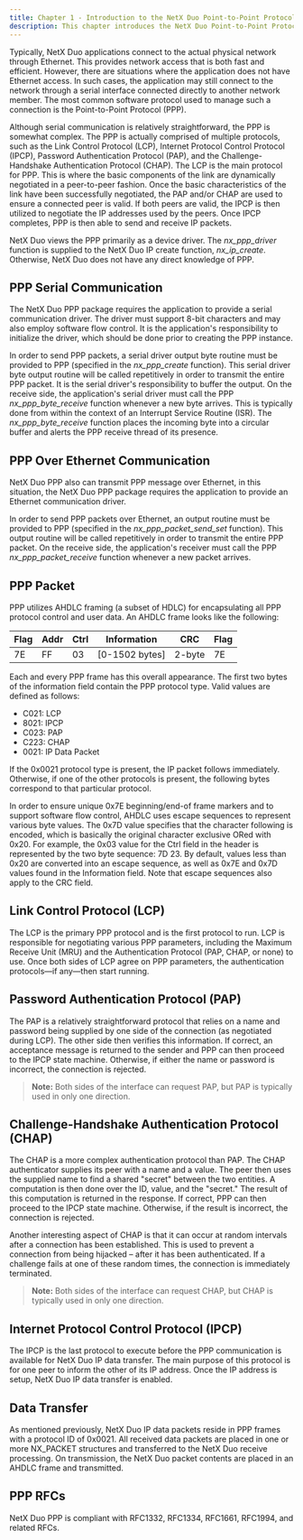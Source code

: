 ```yaml
---
title: Chapter 1 - Introduction to the NetX Duo Point-to-Point Protocol (PPP)
description: This chapter introduces the NetX Duo Point-to-Point Protocol (PPP) module.
---
```



Typically, NetX Duo applications connect to the actual physical network through Ethernet. This provides network access that is both fast and efficient. However, there are situations where the application does not have Ethernet access. In such cases, the application may still connect to the network through a serial interface connected directly to another network member. The most common software protocol used to manage such a connection is the Point-to-Point Protocol (PPP).

Although serial communication is relatively straightforward, the PPP is somewhat complex. The PPP is actually comprised of multiple protocols, such as the Link Control Protocol (LCP), Internet Protocol Control Protocol (IPCP), Password Authentication Protocol (PAP), and the Challenge-Handshake Authentication Protocol (CHAP). The LCP is the main protocol for PPP. This is where the basic components of the link are dynamically negotiated in a peer-to-peer fashion. Once the basic characteristics of the link have been successfully negotiated, the PAP and/or CHAP are used to ensure a connected peer is valid. If both peers are valid, the IPCP is then utilized to negotiate the IP addresses used by the peers. Once IPCP completes, PPP is then able to send and receive IP packets.

NetX Duo views the PPP primarily as a device driver. The *nx_ppp_driver* function is supplied to the NetX Duo IP create function, *nx_ip_create*. Otherwise, NetX Duo does not have any direct knowledge of PPP.

## PPP Serial Communication

The NetX Duo PPP package requires the application to provide a serial communication driver. The driver must support 8-bit characters and may also employ software flow control. It is the application's responsibility to initialize the driver, which should be done prior to creating the PPP instance.

In order to send PPP packets, a serial driver output byte routine must be provided to PPP (specified in the *nx_ppp_create* function). This serial driver byte output routine will be called repetitively in order to transmit the entire PPP packet. It is the serial driver's responsibility to buffer the output. On the receive side, the application's serial driver must call the PPP *nx_ppp_byte_receive* function whenever a new byte arrives. This is typically done from within the context of an Interrupt Service Routine (ISR). The *nx_ppp_byte_receive* function places the incoming byte into a circular buffer and alerts the PPP receive thread of its presence.

## PPP Over Ethernet Communication

NetX Duo PPP also can transmit PPP message over Ethernet, in this situation, the NetX Duo PPP package requires the application to provide an Ethernet communication driver.

In order to send PPP packets over Ethernet, an output routine must be provided to PPP (specified in the *nx_ppp_packet_send_set* function). This output routine will be called repetitively in order to transmit the entire PPP packet. On the receive side, the application's receiver must call the PPP *nx_ppp_packet_receive* function whenever a new packet arrives.

## PPP Packet

PPP utilizes AHDLC framing (a subset of HDLC) for encapsulating all PPP protocol control and user data. An AHDLC frame looks like the following:

|**Flag**|**Addr**|**Ctrl**|**Information**|**CRC**|**Flag**|
|--------|--------|--------|---------------|-------|--------|
|7E |FF|03|[0-1502 bytes]|2-byte| 7E|

Each and every PPP frame has this overall appearance. The first two bytes of the information field contain the PPP protocol type. Valid values are defined as follows:

- C021:  LCP
- 8021: IPCP
- C023: PAP
- C223: CHAP
- 0021: IP Data Packet

If the 0x0021 protocol type is present, the IP packet follows immediately. Otherwise, if one of the other protocols is present, the following bytes correspond to that particular protocol.

In order to ensure unique 0x7E beginning/end-of frame markers and to support software flow control, AHDLC uses escape sequences to represent various byte values. The 0x7D value specifies that the character following is encoded, which is basically the original character exclusive ORed with 0x20. For example, the 0x03 value for the Ctrl field in the header is represented by the two byte sequence: 7D 23. By default, values less than 0x20 are converted into an escape sequence, as well as 0x7E and 0x7D values found in the Information field. Note that escape sequences also apply to the CRC field.

## Link Control Protocol (LCP)

The LCP is the primary PPP protocol and is the first protocol to run. LCP is responsible for negotiating various PPP parameters, including the Maximum Receive Unit (MRU) and the Authentication Protocol (PAP, CHAP, or none) to use. Once both sides of LCP agree on PPP parameters, the authentication protocols—if any—then start running.

## Password Authentication Protocol (PAP)

The PAP is a relatively straightforward protocol that relies on a name and password being supplied by one side of the connection (as negotiated during LCP). The other side then verifies this information. If correct, an acceptance message is returned to the sender and PPP can then proceed to the IPCP state machine. Otherwise, if either the name or password is incorrect, the connection is rejected.

> **Note:** Both sides of the interface can request PAP, but PAP is typically used in only one direction.

## Challenge-Handshake Authentication Protocol (CHAP)

The CHAP is a more complex authentication protocol than PAP. The CHAP authenticator supplies its peer with a name and a value. The peer then uses the supplied name to find a shared "secret" between the two entities. A computation is then done over the ID, value, and the "secret." The result of this computation is returned in the response. If correct, PPP can then proceed to the IPCP state machine. Otherwise, if the result is incorrect, the connection is rejected.

Another interesting aspect of CHAP is that it can occur at random intervals after a connection has been established. This is used to prevent a connection from being hijacked – after it has been authenticated. If a challenge fails at one of these random times, the connection is immediately terminated.

> **Note:** Both sides of the interface can request CHAP, but CHAP is typically used in only one direction.

## Internet Protocol Control Protocol (IPCP)

The IPCP is the last protocol to execute before the PPP communication is available for NetX Duo IP data transfer. The main purpose of this protocol is for one peer to inform the other of its IP address. Once the IP address is setup, NetX Duo IP data transfer is enabled.

## Data Transfer

As mentioned previously, NetX Duo IP data packets reside in PPP frames with a protocol ID of 0x0021. All received data packets are placed in one or more NX_PACKET structures and transferred to the NetX Duo receive processing. On transmission, the NetX Duo packet contents are placed in an AHDLC frame and transmitted.

## PPP RFCs

NetX Duo PPP is compliant with RFC1332, RFC1334, RFC1661, RFC1994, and related RFCs.